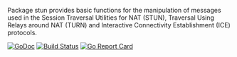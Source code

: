 Package stun provides basic functions for the manipulation of messages used in the Session Traversal Utilities for NAT (STUN), Traversal Using Relays around NAT (TURN) and Interactive Connectivity Establishment (ICE) protocols.

[![GoDoc](https://godoc.org/github.com/mikioh/stun?status.png)](https://godoc.org/github.com/mikioh/stun)
[![Build Status](https://travis-ci.org/mikioh/stun.svg?branch=master)](https://travis-ci.org/mikioh/stun)
[![Go Report Card](https://goreportcard.com/badge/github.com/mikioh/stun)](https://goreportcard.com/report/github.com/mikioh/stun)
